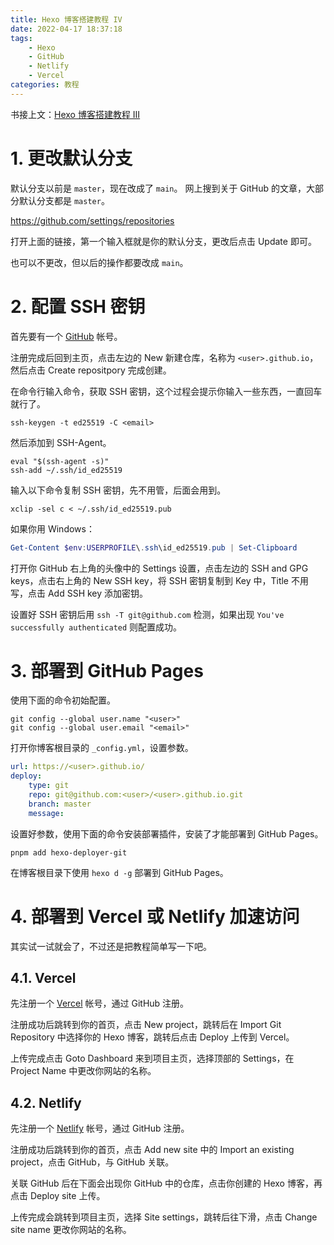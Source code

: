 ```yaml
---
title: Hexo 博客搭建教程 IV
date: 2022-04-17 18:37:18
tags:
    - Hexo
    - GitHub
    - Netlify
    - Vercel
categories: 教程
---
```


书接上文：[Hexo 博客搭建教程 III](/2022/04/17/hexo-blog-3)

<!-- more -->

# 1. 更改默认分支

默认分支以前是 `master`，现在改成了 `main`。
网上搜到关于 GitHub 的文章，大部分默认分支都是 `master`。

https://github.com/settings/repositories

打开上面的链接，第一个输入框就是你的默认分支，更改后点击 Update 即可。

也可以不更改，但以后的操作都要改成 `main`。

# 2. 配置 SSH 密钥

首先要有一个 [GitHub](https://github.com) 帐号。

注册完成后回到主页，点击左边的 New 新建仓库，名称为 `<user>.github.io`，然后点击 Create repositpory 完成创建。

在命令行输入命令，获取 SSH 密钥，这个过程会提示你输入一些东西，一直回车就行了。

```shell
ssh-keygen -t ed25519 -C <email>
```

然后添加到 SSH-Agent。

```shell
eval "$(ssh-agent -s)"
ssh-add ~/.ssh/id_ed25519
```

输入以下命令复制 SSH 密钥，先不用管，后面会用到。

```shell
xclip -sel c < ~/.ssh/id_ed25519.pub
```

如果你用 Windows：

```powershell
Get-Content $env:USERPROFILE\.ssh\id_ed25519.pub | Set-Clipboard
```

打开你 GitHub 右上角的头像中的 Settings 设置，点击左边的 SSH and GPG keys，点击右上角的 New SSH key，将 SSH 密钥复制到 Key 中，Title 不用写，点击 Add SSH key 添加密钥。

设置好 SSH 密钥后用 `ssh -T git@github.com` 检测，如果出现 `You've successfully authenticated` 则配置成功。

# 3. 部署到 GitHub Pages

使用下面的命令初始配置。

```shell
git config --global user.name "<user>"
git config --global user.email "<email>"
```

打开你博客根目录的 `_config.yml`，设置参数。

```yaml
url: https://<user>.github.io/
deploy:
    type: git
    repo: git@github.com:<user>/<user>.github.io.git
    branch: master
    message:
```

设置好参数，使用下面的命令安装部署插件，安装了才能部署到 GitHub Pages。

```shell
pnpm add hexo-deployer-git
```

在博客根目录下使用 `hexo d -g` 部署到 GitHub Pages。

# 4. 部署到 Vercel 或 Netlify 加速访问

其实试一试就会了，不过还是把教程简单写一下吧。

## 4.1. Vercel

先注册一个 [Vercel](https://vercel.com/login) 帐号，通过 GitHub 注册。

注册成功后跳转到你的首页，点击 New project，跳转后在 Import Git Repository 中选择你的 Hexo 博客，跳转后点击 Deploy 上传到 Vercel。

上传完成点击 Goto Dashboard 来到项目主页，选择顶部的 Settings，在 Project Name 中更改你网站的名称。

## 4.2. Netlify

先注册一个 [Netlify](https://app.netlify.com/) 帐号，通过 GitHub 注册。

注册成功后跳转到你的首页，点击 Add new site 中的 Import an existing project，点击 GitHub，与 GitHub 关联。

关联 GitHub 后在下面会出现你 GitHub 中的仓库，点击你创建的 Hexo 博客，再点击 Deploy site 上传。

上传完成会跳转到项目主页，选择 Site settings，跳转后往下滑，点击 Change site name 更改你网站的名称。
